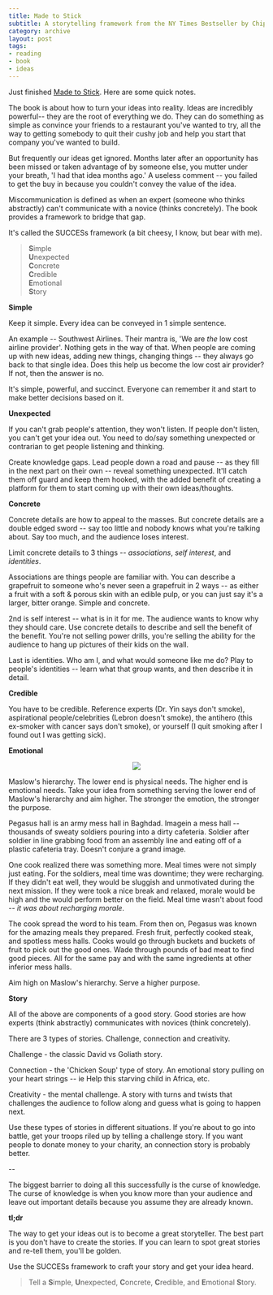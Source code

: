 ```yaml
---
title: Made to Stick
subtitle: A storytelling framework from the NY Times Bestseller by Chip & Dan Heath.
category: archive
layout: post
tags:
- reading
- book
- ideas
---
```


Just finished [Made to Stick](http://amzn.to/114Pvtg). Here are some quick notes.

The book is about how to turn your ideas into reality. Ideas are incredibly powerful-- they are the root of everything we do. They can do something as simple as convince your friends to a restaurant you've wanted to try, all the way to getting somebody to quit their cushy job and help you start that company you've wanted to build.

But frequently our ideas get ignored. Months later after an opportunity has been missed or taken advantage of by someone else, you mutter under your breath, 'I had that idea months ago.' A useless comment -- you failed to get the buy in because you couldn't convey the value of the idea.

Miscommunication is defined as when an expert (someone who thinks abstractly) can't communicate with a novice (thinks concretely). The book provides a framework to bridge that gap.

It's called the SUCCESs framework (a bit cheesy, I know, but bear with me).

>**S**imple <br />
>**U**nexpected <br />
>**C**oncrete <br />
>**C**redible <br />
>**E**motional <br />
>**S**tory <br />

**Simple**

Keep it simple. Every idea can be conveyed in 1 simple sentence. 

An example -- Southwest Airlines. Their mantra is, 'We are *the* low cost airline provider'. Nothing gets in the way of that. When people are coming up with new ideas, adding new things, changing things -- they always go back to that single idea. Does this help us become the low cost air provider? If not, then the answer is no. 

It's simple, powerful, and succinct. Everyone can remember it and start to make better decisions based on it.

**Unexpected**

If you can't grab people's attention, they won't listen. If people don't listen, you can't get your idea out. You need to do/say something unexpected or contrarian to get people listening and thinking.

Create knowledge gaps. Lead people down a road and pause -- as they fill in the next part on their own -- reveal something unexpected. It'll catch them off guard and keep them hooked, with the added benefit of creating a platform for them to start coming up with their own ideas/thoughts.

**Concrete**

Concrete details are how to appeal to the masses. But concrete details are a double edged sword -- say too little and nobody knows what you're talking about. Say too much, and the audience loses interest. 

Limit concrete details to 3 things -- *associations*, *self interest*, and *identities*. 

Associations are things people are familiar with. You can describe a grapefruit to someone who's never seen a grapefruit in 2 ways -- as either a fruit with a soft & porous skin with an edible pulp, or you can just say it's a larger, bitter orange. Simple and concrete.

2nd is self interest -- what is in it for me. The audience wants to know why they should care. Use concrete details to describe and sell the benefit of the benefit. You're not selling power drills, you're selling the ability for the audience to hang up pictures of their kids on the wall.

Last is identities. Who am I, and what would someone like me do? Play to people's identities -- learn what that group wants, and then describe it in detail.

**Credible**

You have to be credible. Reference experts (Dr. Yin says don't smoke), aspirational people/celebrities 
(Lebron doesn't smoke), the antihero (this ex-smoker with cancer says don't smoke), or yourself (I quit smoking after I found out I was getting sick).

**Emotional**

<p align="center">
  <img src="http://bit.ly/13Xah2e" />
</p>

Maslow's hierarchy. The lower end is physical needs. The higher end is emotional needs. Take your idea from something serving the lower end of Maslow's hierarchy and aim higher. The stronger the emotion, the stronger the purpose.  

Pegasus hall is an army mess hall in Baghdad. Imagein a mess hall -- thousands of sweaty soldiers pouring into a dirty cafeteria. Soldier after soldier in line grabbing food from an assembly line and eating off of a plastic cafeteria tray. Doesn't conjure a grand image.

One cook realized there was something more. Meal times were not simply just eating. For the soldiers, meal time was downtime; they were recharging. If they didn't eat well, they would be sluggish and unmotivated during the next mission. If they were took a nice break and relaxed, morale would be high and the would perform better on the field. Meal time wasn't about food -- *it was about recharging morale*.

The cook spread the word to his team. From then on, Pegasus was known for the amazing meals they prepared. Fresh fruit, perfectly cooked steak, and spotless mess halls. Cooks would go through buckets and buckets of fruit to pick out the good ones. Wade through pounds of bad meat to find good pieces. All for the same pay and with the same ingredients at other inferior mess halls.

Aim high on Maslow's hierarchy. Serve a higher purpose.

**Story**

All of the above are components of a good story. Good stories are how experts (think abstractly) communicates with novices (think concretely).

There are 3 types of stories. Challenge, connection and creativity. 

Challenge - the classic David vs Goliath story. 

Connection - the 'Chicken Soup' type of story. An emotional story pulling on your heart strings -- ie Help this starving child in Africa, etc. 

Creativity - the mental challenge. A story with turns and twists that challenges the audience to follow along and guess what is going to happen next.

Use these types of stories in different situations. If you're about to go into battle, get your troops riled up by telling a challenge story. If you want people to donate money to your charity, an connection story is probably better.

--

The biggest barrier to doing all this successfully is the curse of knowledge. The curse of knowledge is when you know more than your audience and leave out important details because you assume they are already known. 

**tl;dr**

The way to get your ideas out is to become a great storyteller. The best part is you don't have to create the stories. If you can learn to spot great stories and re-tell them, you'll be golden. 

Use the SUCCESs framework to craft your story and get your idea heard.

>Tell a **S**imple, **U**nexpected, **C**oncrete, **C**redible, and **E**motional **S**tory.
